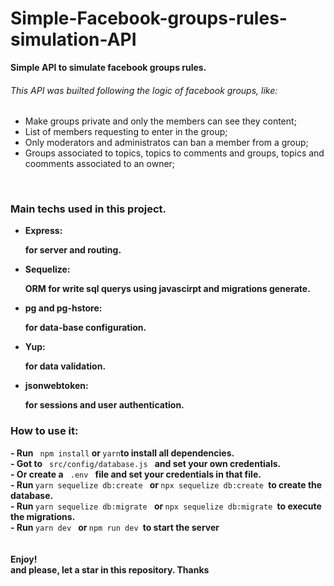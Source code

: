 
<h1>Simple-Facebook-groups-rules-simulation-API</h1>

<strong>Simple API to simulate facebook groups rules.</strong>

<h6>This API was builted following the logic of facebook groups, like:</h6>

 <ul>
 <li>
 Make groups private and only the members can see they content;
 </li>
  <li>
 List of members requesting to enter in the group;
 </li>
  <li>
 Only moderators and administratos can ban a member from a group;
  </li>
  <li>
 Groups associated to topics, topics to comments and groups, topics and coomments associated to an owner;
 </li>
 </ul>
 </br>

 <h3>Main techs used in this project.</h3>
 <ul>
 <li>
 <strong>Express:<p>for server and routing.</P> </strong>
 </li>
  <li>
 <strong>Sequelize: <p>ORM for write sql querys using javascirpt and migrations generate.</P> </strong>
 </li>
  <li>
 <strong>pg and pg-hstore:<p>for data-base configuration. </P> </strong>
 </li>
  <li>
 <strong>Yup:<p>for data validation.</P> </strong>
 </li>
  <li>
 <strong>jsonwebtoken:<p>for sessions and user authentication.</P> </strong>
 </li>
 </ul>


<h3>How to use it:</h3>
<strong>- Run</strong> <code> npm install</code><strong> or </strong><code>yarn</code><strong>to install all dependencies.</strong>
</br>
<strong>- Got to</strong> <code> src/config/database.js </code> <strong> and set your own credentials.</strong>
</br>
<strong>- Or create a</strong> <code> .env </code> <strong> file </strong> <strong> and set your credentials in that file.</strong>
</br>
<strong>- Run </strong><code>yarn sequelize db:create </code> <strong> or </strong><code>npx sequelize db:create </code><strong>to create the database.</strong>
</br>
<strong>- Run </strong><code>yarn sequelize db:migrate </code> <strong> or </strong><code>npx sequelize db:migrate </code><strong>to execute the migrations.</strong>
</br>
<strong>- Run </strong><code>yarn dev </code> <strong> or </strong><code>npm run dev </code><strong>to start the server</strong>
</br>
</br>
</br>
<strong>Enjoy! 
</br>
and please, let a star in this repository. Thanks</strong>

